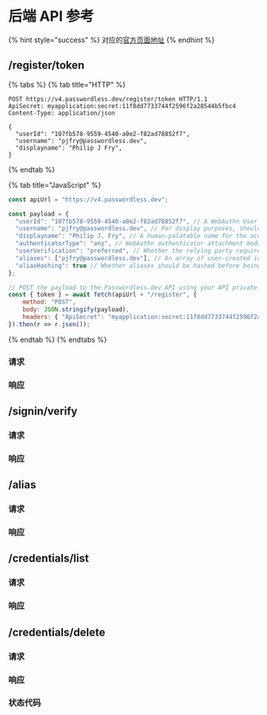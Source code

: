 # 后端 API 参考

{% hint style="success" %}
对应的[官方页面地址](https://docs.passwordless.dev/guide/api.html)
{% endhint %}

## /register/token <a href="#register-token" id="register-token"></a>

{% tabs %}
{% tab title="HTTP" %}
```http
POST https://v4.passwordless.dev/register/token HTTP/1.1
ApiSecret: myapplication:secret:11f8dd7733744f2596f2a28544b5fbc4
Content-Type: application/json

{
  "userId": "107fb578-9559-4540-a0e2-f82ad78852f7",
  "username": "pjfry@passwordless.dev",
  "displayname": "Philip J Fry",
}
```
{% endtab %}

{% tab title="JavaScript" %}
```javascript
const apiUrl = "https://v4.passwordless.dev";

const payload = {
  "userId": "107fb578-9559-4540-a0e2-f82ad78852f7", // A WebAuthn User Handle, which should be generated by your application. Max. 64 bytes.
  "username": "pjfry@passwordless.dev", // For display purposes, should help a user identify the user account.  
  "displayname": "Philip J. Fry", // A human-palatable name for the account.
  "authenticatorType": "any", // WebAuthn authenticator attachment modality. Can be "any" (default), "platform" which triggers client device-specific options Windows Hello, FaceID, or TouchID, or "cross-platform", which triggers roaming options like security keys.
  "userVerification": "preferred", // Whether the relying party requires locally-invoked authorization for the operation. Can be "preferred" (default), "required", or "optional".
  "aliases": ["pjfry@passwordless.dev"], // An array of user-created identifiers, like emails, which are used to reference a userId.
  "aliasHashing": true // Whether aliases should be hashed before being stored. Defaults to true.
};

// POST the payload to the Passwordless.dev API using your API private secret.
const { token } = await fetch(apiUrl + "/register", {
    method: "POST",
    body: JSON.stringify(payload),
    headers: { "ApiSecret": "myapplication:secret:11f8dd7733744f2596f2a28544b5fbc4", "Content-Type": "application/json"}
}).then(r => r.json());
```
{% endtab %}
{% endtabs %}

### 请求 <a href="#request" id="request"></a>

### 响应 <a href="#response" id="response"></a>

## /signin/verify <a href="#signin-verify" id="signin-verify"></a>

### 请求 <a href="#request" id="request"></a>

### 响应 <a href="#response" id="response"></a>

## /alias <a href="#alias" id="alias"></a>

### 请求 <a href="#request" id="request"></a>

### 响应 <a href="#response" id="response"></a>

## /credentials/list <a href="#credentials-list" id="credentials-list"></a>

### 请求 <a href="#request" id="request"></a>

### 响应 <a href="#response" id="response"></a>

## /credentials/delete <a href="#credentials-delete" id="credentials-delete"></a>

### 请求 <a href="#request" id="request"></a>

### 响应 <a href="#response" id="response"></a>

### 状态代码 <a href="#status-codes" id="status-codes"></a>
